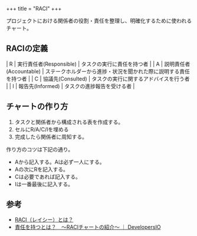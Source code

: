+++
title = "RACI"
+++

プロジェクトにおける関係者の役割・責任を整理し、明確化するために使われるチャート。

## RACIの定義

| R | 実行責任者(Responsible) | タスクの実行に責任を持つ者 |
| A | 説明責任者(Accountable) | ステークホルダーから進捗・状況を聞かれた際に説明する責任を持つ者 |
| C | 協議先(Consulted) | タスクの実行に関するアドバイスを行う者 |
| I | 報告先(Informed) | タスクの進捗報告を受ける者 |

## チャートの作り方

1. タスクと関係者から構成される表を作成する。
2. セルにR/A/C/Iを埋める
3. 完成したら関係者に周知する。

作り方のコツは下記の通り。

* Aから記入する。Aは必ず一人にする。
* Aの次にRを記入する。
* Cは必要であれば記入する。
* Iは一番最後に記入する。

## 参考

* [RACI（レイシー）とは？](https://careercarver.jp/contents/common/what-is-raci/)
* [責任を持つとは？　〜RACIチャートの紹介〜 ｜ DevelopersIO](https://dev.classmethod.jp/etc/raci/)
